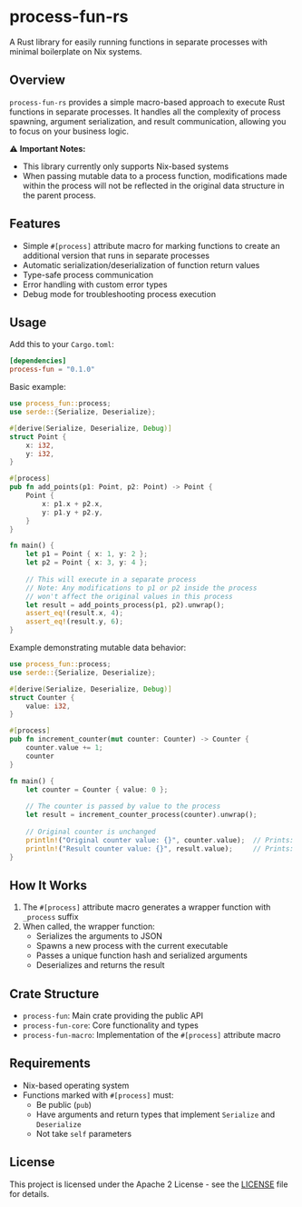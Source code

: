 # process-fun-rs

A Rust library for easily running functions in separate processes with minimal boilerplate on Nix systems.

## Overview

`process-fun-rs` provides a simple macro-based approach to execute Rust functions in separate processes. It handles all the complexity of process spawning, argument serialization, and result communication, allowing you to focus on your business logic.

⚠️ **Important Notes:**
- This library currently only supports Nix-based systems
- When passing mutable data to a process function, modifications made within the process will not be reflected in the original data structure in the parent process. 

## Features

- Simple `#[process]` attribute macro for marking functions to create an additional version that runs in separate processes
- Automatic serialization/deserialization of function return values
- Type-safe process communication
- Error handling with custom error types
- Debug mode for troubleshooting process execution

## Usage

Add this to your `Cargo.toml`:

```toml
[dependencies]
process-fun = "0.1.0"
```

Basic example:

```rust
use process_fun::process;
use serde::{Serialize, Deserialize};

#[derive(Serialize, Deserialize, Debug)]
struct Point {
    x: i32,
    y: i32,
}

#[process]
pub fn add_points(p1: Point, p2: Point) -> Point {
    Point {
        x: p1.x + p2.x,
        y: p1.y + p2.y,
    }
}

fn main() {
    let p1 = Point { x: 1, y: 2 };
    let p2 = Point { x: 3, y: 4 };
    
    // This will execute in a separate process
    // Note: Any modifications to p1 or p2 inside the process
    // won't affect the original values in this process
    let result = add_points_process(p1, p2).unwrap();
    assert_eq!(result.x, 4);
    assert_eq!(result.y, 6);
}
```

Example demonstrating mutable data behavior:

```rust
use process_fun::process;
use serde::{Serialize, Deserialize};

#[derive(Serialize, Deserialize, Debug)]
struct Counter {
    value: i32,
}

#[process]
pub fn increment_counter(mut counter: Counter) -> Counter {
    counter.value += 1;
    counter
}

fn main() {
    let counter = Counter { value: 0 };
    
    // The counter is passed by value to the process
    let result = increment_counter_process(counter).unwrap();
    
    // Original counter is unchanged
    println!("Original counter value: {}", counter.value);  // Prints: 0
    println!("Result counter value: {}", result.value);     // Prints: 1
}
```

## How It Works

1. The `#[process]` attribute macro generates a wrapper function with `_process` suffix
2. When called, the wrapper function:
   - Serializes the arguments to JSON
   - Spawns a new process with the current executable
   - Passes a unique function hash and serialized arguments
   - Deserializes and returns the result

## Crate Structure

- `process-fun`: Main crate providing the public API
- `process-fun-core`: Core functionality and types
- `process-fun-macro`: Implementation of the `#[process]` attribute macro

## Requirements

- Nix-based operating system
- Functions marked with `#[process]` must:
  - Be public (`pub`)
  - Have arguments and return types that implement `Serialize` and `Deserialize`
  - Not take `self` parameters

## License

This project is licensed under the Apache 2 License - see the [LICENSE](LICENSE) file for details.
